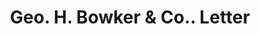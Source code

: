 ---
doi: 10.7916/D8XS76DV
date_other: '1900'
date_other_textual: 1900-1909
form: correspondence
genre:
- Letters (correspondence)
name:
- Geo. H. Bowker & Co.
object_in_context_url: https://biggert.cul.columbia.edu/items/view/ave_biggert_00082
subject_hierarchical_geographic:
- Meriden, Connecticut, United States
subject_name:
- Geo. H. Bowker & Co.
title: Geo. H. Bowker & Co.. Letter
sort_title: Geo. H. Bowker & Co.. Letter
call_number: ave_biggert_00082
coordinates:
- 41.53666666666666,-72.79472222222222
pid: ave_biggert_00082
identifiers: ave_biggert_00082
permalink: /biggert/ave_biggert_00082/
layout: iiif-image-page
---